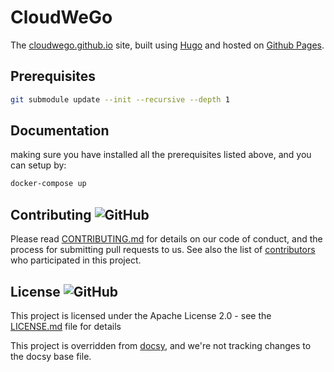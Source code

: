 <!-- override from docsy: we're not tracking changes to the docsy base file. -->

# CloudWeGo

The [cloudwego.github.io](https://cloudwego.github.io/) site, built using [Hugo](https://gohugo.io/) and hosted on [Github Pages](https://pages.github.com/).

## Prerequisites

```sh
git submodule update --init --recursive --depth 1
```

## Documentation

making sure you have installed all the prerequisites listed above, and you can setup by:

```sh
docker-compose up
```

## Contributing ![GitHub](https://img.shields.io/github/contributors/cloudwego/cloudwego.github.io)

Please read [CONTRIBUTING.md](https://github.com/cloudwego/cloudwego.github.io/blob/master/CONTRIBUTING.md) for details on our code of conduct, and the process for submitting pull requests to us.
See also the list of [contributors](https://github.com/cloudwego/cloudwego.github.io/graphs/contributors) who participated in this project.

## License ![GitHub](https://img.shields.io/github/license/cloudwego/cloudwego.github.io)

This project is licensed under the Apache License 2.0 - see the [LICENSE.md](https://github.com/cloudwego/cloudwego.github.io/blob/master/LICENSE) file for details

This project is overridden from [docsy](http://github.com/google/docsy), and we're not tracking changes to the docsy base file.
